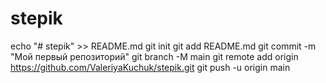 # stepik
echo "# stepik" >> README.md 
git init 
git add README.md 
git commit -m "Мой первый репозиторий" 
git branch -M main 
git remote add origin https://github.com/ValeriyaKuchuk/stepik.git
 git push -u origin main

